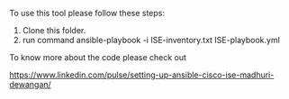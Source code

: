 To use this tool please follow these steps:
  1. Clone this folder.
  2. run command
  ansible-playbook -i ISE-inventory.txt ISE-playbook.yml
  
To know more about the code please check out 

https://www.linkedin.com/pulse/setting-up-ansible-cisco-ise-madhuri-dewangan/

